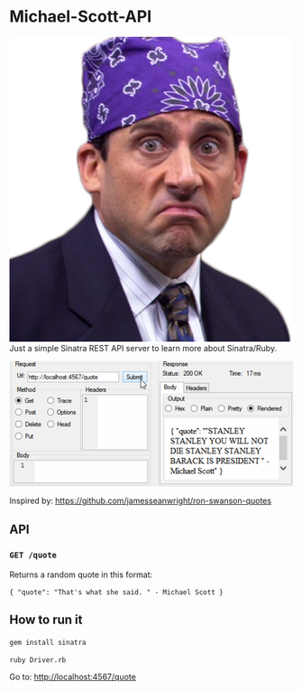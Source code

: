 # Michael-Scott-API
![Prison Mike](prisonMike.png)
Just a simple Sinatra REST API server to learn more about Sinatra/Ruby.

![Demo](demo.gif)

Inspired by: https://github.com/jamesseanwright/ron-swanson-quotes

## API

### `GET /quote`
Returns a random quote in this format:
```
{ "quote": "That's what she said. " - Michael Scott }
```

## How to run it
```gem install sinatra```

```ruby Driver.rb```

Go to: [http://localhost:4567/quote](http://localhost:4567/quote)